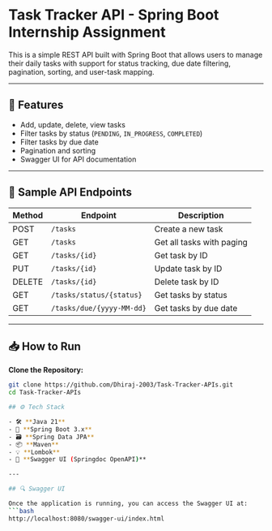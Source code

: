 # Task Tracker API - Spring Boot Internship Assignment

This is a simple REST API built with Spring Boot that allows users to manage their daily tasks with support for status tracking, due date filtering, pagination, sorting, and user-task mapping.

---

## 📌 Features

- Add, update, delete, view tasks
- Filter tasks by status (`PENDING`, `IN_PROGRESS`, `COMPLETED`)
- Filter tasks by due date
- Pagination and sorting
- Swagger UI for API documentation

---

## 🧪 Sample API Endpoints

| Method | Endpoint                         | Description                    |
|--------|----------------------------------|--------------------------------|
| POST   | `/tasks`                         | Create a new task              |
| GET    | `/tasks`                         | Get all tasks with paging      |
| GET    | `/tasks/{id}`                    | Get task by ID                 |
| PUT    | `/tasks/{id}`                    | Update task by ID              |
| DELETE | `/tasks/{id}`                    | Delete task by ID              |
| GET    | `/tasks/status/{status}`         | Get tasks by status            |
| GET    | `/tasks/due/{yyyy-MM-dd}`        | Get tasks by due date          |

---

## 📥 How to Run

**Clone the Repository:**

```bash
git clone https://github.com/Dhiraj-2003/Task-Tracker-APIs.git
cd Task-Tracker-APIs

## ⚙️ Tech Stack

- 🛠 **Java 21**
- 🚀 **Spring Boot 3.x**
- 🗃 **Spring Data JPA**
- 📦 **Maven**
- 💡 **Lombok**
- 📘 **Swagger UI (Springdoc OpenAPI)**

---

## 🔍 Swagger UI

Once the application is running, you can access the Swagger UI at:
```bash
http://localhost:8080/swagger-ui/index.html

